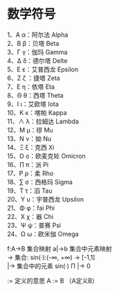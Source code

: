 # 数学符号
1、Α α：阿尔法 Alpha  
2、Β β：贝塔 Beta  
3、Γ γ：伽玛 Gamma  
4、Δ δ：德尔塔 Delte  
5、Ε ε：艾普西龙 Epsilon  
6、Ζ ζ ：捷塔 Zeta  
7、Ε η：依塔 Eta  
8、Θ θ：西塔 Theta  
9、Ι ι：艾欧塔 Iota  
10、Κ κ：喀帕 Kappa  
11、∧ λ：拉姆达 Lambda  
12、Μ μ：缪 Mu  
13、Ν ν：拗 Nu  
14、Ξ ξ：克西 Xi  
15、Ο ο：欧麦克轮 Omicron  
16、∏ π：派 Pi  
17、Ρ ρ：柔 Rho  
18、∑ σ：西格玛 Sigma  
19、Τ τ：滔 Tau  
20、Υ υ：宇普西龙 Upsilon  
21、Φ φ：fai Phi  
22、Χ χ：器 Chi  
23、Ψ ψ：普赛 Psi  
24、Ω ω：欧米伽 Omega  

f:A->B 集合映射 a|->b 集合中元素映射  
-> 集合: sin(·):(-∞, +∞) -> [-1,1]  
|-> 集合中的元素 sin(·) Π |-> 0  

:= 定义的意思
A := B （A定义B）
